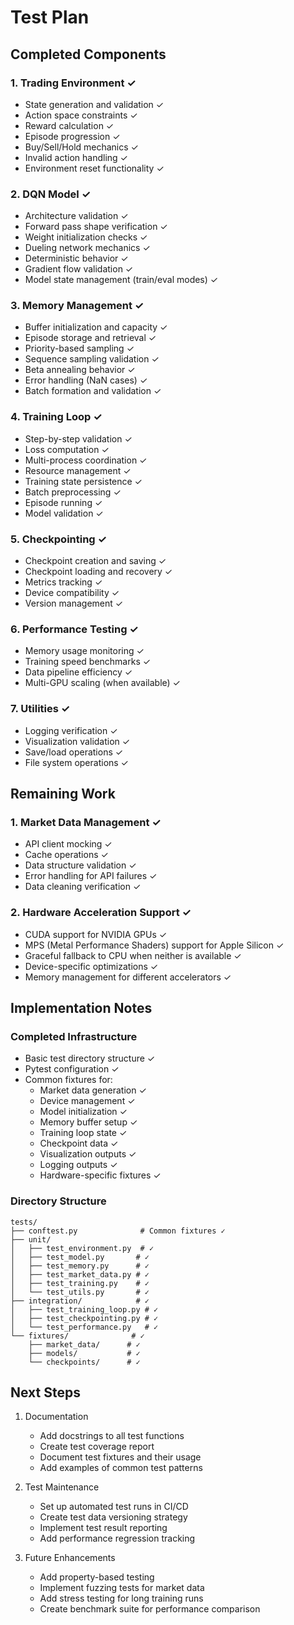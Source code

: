 # Test Plan

## Completed Components

### 1. Trading Environment ✓
- State generation and validation ✓
- Action space constraints ✓
- Reward calculation ✓
- Episode progression ✓
- Buy/Sell/Hold mechanics ✓
- Invalid action handling ✓
- Environment reset functionality ✓

### 2. DQN Model ✓
- Architecture validation ✓
- Forward pass shape verification ✓
- Weight initialization checks ✓
- Dueling network mechanics ✓
- Deterministic behavior ✓
- Gradient flow validation ✓
- Model state management (train/eval modes) ✓

### 3. Memory Management ✓
- Buffer initialization and capacity ✓
- Episode storage and retrieval ✓
- Priority-based sampling ✓
- Sequence sampling validation ✓
- Beta annealing behavior ✓
- Error handling (NaN cases) ✓
- Batch formation and validation ✓

### 4. Training Loop ✓
- Step-by-step validation ✓
- Loss computation ✓
- Multi-process coordination ✓
- Resource management ✓
- Training state persistence ✓
- Batch preprocessing ✓
- Episode running ✓
- Model validation ✓

### 5. Checkpointing ✓
- Checkpoint creation and saving ✓
- Checkpoint loading and recovery ✓
- Metrics tracking ✓
- Device compatibility ✓
- Version management ✓

### 6. Performance Testing ✓
- Memory usage monitoring ✓
- Training speed benchmarks ✓
- Data pipeline efficiency ✓
- Multi-GPU scaling (when available) ✓

### 7. Utilities ✓
- Logging verification ✓
- Visualization validation ✓
- Save/load operations ✓
- File system operations ✓

## Remaining Work

### 1. Market Data Management ✓
- API client mocking ✓
- Cache operations ✓
- Data structure validation ✓
- Error handling for API failures ✓
- Data cleaning verification ✓

### 2. Hardware Acceleration Support ✓
- CUDA support for NVIDIA GPUs ✓
- MPS (Metal Performance Shaders) support for Apple Silicon ✓
- Graceful fallback to CPU when neither is available ✓
- Device-specific optimizations ✓
- Memory management for different accelerators ✓

## Implementation Notes

### Completed Infrastructure
- Basic test directory structure ✓
- Pytest configuration ✓
- Common fixtures for:
  - Market data generation ✓
  - Device management ✓
  - Model initialization ✓
  - Memory buffer setup ✓
  - Training loop state ✓
  - Checkpoint data ✓
  - Visualization outputs ✓
  - Logging outputs ✓
  - Hardware-specific fixtures ✓

### Directory Structure
```
tests/
├── conftest.py              # Common fixtures ✓
├── unit/
│   ├── test_environment.py  # ✓
│   ├── test_model.py       # ✓
│   ├── test_memory.py      # ✓
│   ├── test_market_data.py # ✓
│   ├── test_training.py    # ✓
│   └── test_utils.py       # ✓
├── integration/            # ✓
│   ├── test_training_loop.py # ✓
│   ├── test_checkpointing.py # ✓
│   └── test_performance.py   # ✓
└── fixtures/              # ✓
    ├── market_data/      # ✓
    ├── models/           # ✓
    └── checkpoints/      # ✓
```

## Next Steps

1. Documentation
   - Add docstrings to all test functions
   - Create test coverage report
   - Document test fixtures and their usage
   - Add examples of common test patterns

2. Test Maintenance
   - Set up automated test runs in CI/CD
   - Create test data versioning strategy
   - Implement test result reporting
   - Add performance regression tracking

3. Future Enhancements
   - Add property-based testing
   - Implement fuzzing tests for market data
   - Add stress testing for long training runs
   - Create benchmark suite for performance comparison 